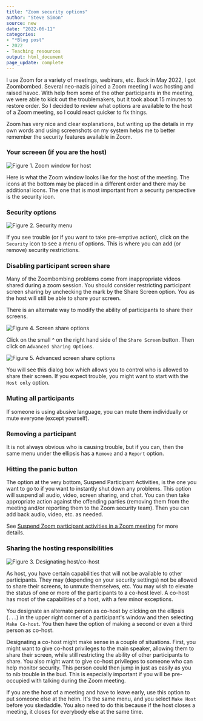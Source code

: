 ```yaml
---
title: "Zoom security options"
author: "Steve Simon"
source: new
date: "2022-06-11"
categories: 
- "*Blog post"
- 2022
- Teaching resources
output: html_document
page_update: complete
---
```


I use Zoom for a variety of meetings, webinars, etc. Back in May 2022, I got Zoombombed. Several neo-nazis joined a Zoom meeting I was hosting and raised havoc. With help from some of the other participants in the meeting, we were able to kick out the troublemakers, but it took about 15 minutes to restore order. So I decided to review what options are available to the host of a Zoom meeting, so I could react quicker to fix things.

<!--more-->

Zoom has very nice and clear explanations, but writing up the details in my own words and using screenshots on my system helps me to better remember the security features available in Zoom.

### Your screeen (if you are the host)

![Figure 1. Zoom window for host](http://www.pmean.com/new-images/22/zoom-security-01.png)

Here is what the Zoom window looks like for the host of the meeting. The icons at the bottom may be placed in a different order and there may be additional icons. The one that is most important from a security perspective is the security icon.

### Security options

![Figure 2. Security menu](http://www.pmean.com/new-images/22/zoom-security-02.png)

If you see trouble (or if you want to take pre-emptive action), click on the `Security` icon to see a menu of options. This is where you can add (or remove) security restrictions. 

### Disabling participant screen share

Many of the Zoombombing problems come from inappropriate videos shared during a zoom session. You should consider restricting participant screen sharing by unchecking the mark by the Share Screen option. You as the host will still be able to share your screen.

There is an alternate way to modify the ability of participants to share their screens.

![Figure 4. Screen share options](http://www.pmean.com/new-images/22/zoom-security-04.png)

Click on the small ^ on the right hand side of the `Share Screen` button. Then click on `Advanced Sharing Options`.

![Figure 5. Advanced screen share options](http://www.pmean.com/new-images/22/zoom-security-05.png)

You will see this dialog box which allows you to control who is allowed to share their screen. If you expect trouble, you might want to start with the `Host only` option.

### Muting all participants

If someone is using abusive language, you can mute them individually or mute everyone (except yourself).  

### Removing a participant

It is not always obvious who is causing trouble, but if you can, then the same menu under the ellipsis has a `Remove` and a `Report` option.

### Hitting the panic button

The option at the very bottom, Suspend Participant Activities, is the one you want to go to if you want to instantly shut down any problems. This option will suspend all audio, video, screen sharing, and chat. You can then take appropriate action against the offending parties (removing them from the meeting and/or reporting them to the Zoom security team). Then you can add back audio, video, etc. as needed.

See [Suspend Zoom participant activities in a Zoom meeting][zoom1] for more details.

[zoom1]: https://teacherscollege.screenstepslive.com/a/1336726-suspend-zoom-participant-activities-in-a-zoom-meeting

### Sharing the hosting responsibilities

![Figure 3. Designating host/co-host](http://www.pmean.com/new-images/22/zoom-security-03.png)

As host, you have certain capabilities that will not be available to other participants. They may (depending on your security settings) not be allowed to share their screens, to unmute themselves, etc. You may wish to elevate the status of one or more of the participants to a co-host level. A co-host has most of the capabilities of a host, with a few minor exceptions.

You designate an alternate person as co-host by clicking on the ellipsis (`...`) in the upper right corner of a participant's window and then selecting `Make Co-host`. You then have the option of making a second or even a third person as co-host.

Designating a co-host might make sense in a couple of situations. First, you might want to give co-host privileges to the main speaker, allowing them to share their screen, while still restricting the ability of other participants to share. You also might want to give co-host privileges to someone who can help monitor security. This person could then jump in just as easily as you to nib trouble in the bud. This is especially important if you will be pre-occupied with talking during the Zoom meeting.

If you are the host of a meeting and have to leave early, use this option to put someone else at the helm. It's the same menu, and you select `Make Host` before you skedaddle. You also need to do this because if the host closes a meeting, it closes for everybody else at the same time.

